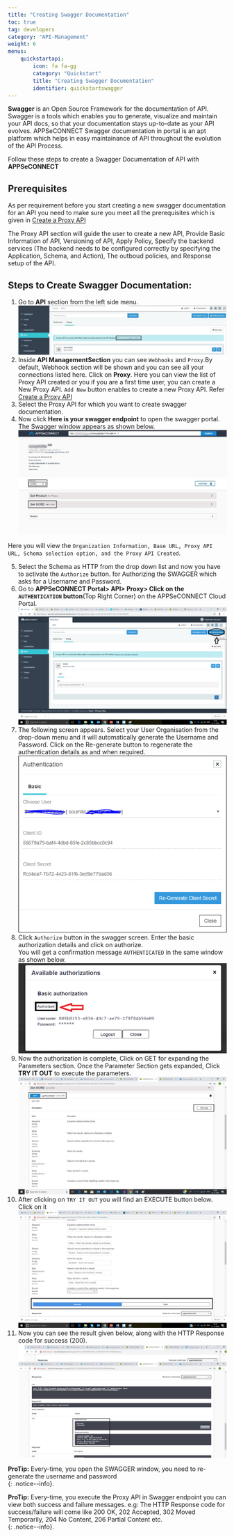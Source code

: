 ```yaml
---
title: "Creating Swagger Documentation"
toc: true
tag: developers
category: "API-Management"
weight: 6
menus: 
    quickstartapi:
        icon: fa fa-gg
        category: "Quickstart"
        title: "Creating Swagger Documentation"
        identifier: quickstartswagger
---
```


**Swagger** is an Open Source Framework for the documentation of API. Swagger is a tools which enables you to generate, visualize and 
maintain your API docs, so that your documentation stays up-to-date as your API evolves. APPSeCONNECT Swagger documentation in portal is an apt platform 
which helps in easy maintainance of API throughout the evolution of the API Process.

Follow these steps to create a Swagger Documentation of API with **APPSeCONNECT**

## Prerequisites

As per requirement before you start creating a new swagger documentation for an API you need to make sure you meet all the 
prerequisites which is given in  [Create a Proxy API](/api-management/steps-to-create-proxy-endpoint/)

The Proxy API section will guide the user to create a new API, Provide Basic Information of API, Versioning of API, Apply Policy, Specify the 
backend services (The backend needs to be configured correctly by specifying the Application, Schema, and Action), The outboud policies,
and Response setup of the API.  

## Steps to Create Swagger Documentation:

1. Go to **API** section from the left side menu.
![api-swagger](/staticfiles/api-management/media/api-swagger.PNG)
2. Inside **API ManagementSection** you can see `Webhooks` and `Proxy`.By default, Webhook section will be
  shown and you can see all your connections listed here. Click on **Proxy**. Here you can view the list of Proxy API created or you if you are a 
  first time user, you can create a New Proxy API. `Add New` button enables to create a new Proxy API. Refer [Create a Proxy API](/api-management/steps-to-create-proxy-endpoint/)
3. Select the Proxy API for which you want to create swagger documentation. 
4. Now click **Here is your swagger endpoint** to open the swagger portal. The Swagger window appears as shown below.  
![swagger-screen](/staticfiles/api-management/media/swagger-screen.png)

Here you will view the `Organization Information, Base URL, Proxy API URL, Schema selection option, and the Proxy API Created`.

5. Select the Schema as HTTP from the drop down list and now you have to activate the `Authorize` button. 
 for Authorizing the SWAGGER which asks for a Username and Password.
6. Go to **APPSeCONNECT Portal> API> Proxy> Click on the `AUTHENTICATION` button**(Top Right Corner) on the APPSeCONNECT Cloud Portal.
![authentication-proxy](/staticfiles/api-management/media/authentication-proxy.png)
7. The following screen appears. Select your User Organisation from the drop-down menu and it will automatically generate the 
 Username and Password. Click on the Re-generate button to regenerate the authentication details as and when required.
![authentication-re-generation](/staticfiles/api-management/media/authentication-re-generation.png)
8. Click `Authorize` button in the swagger screen. Enter the basic authorization details and click on authorize.	
You will get a confirmation message `AUTHENTICATED` in the same window as shown below.
![swagger-authorization](/staticfiles/api-management/media/swagger-authorization.png)
9. Now the authorization is complete, Click on GET for expanding the Parameters section. 
Once the Parameter Section gets expanded,  Click **TRY IT OUT** to execute the parameters.
![swagger-parameter-execution](/staticfiles/api-management/media/swagger-parameter-execution.png)
10.  After clicking on `TRY IT OUT` you will find an EXECUTE button below. Click on it
![execute-button-swagger](/staticfiles/api-management/media/execute-button-swagger.png)  
11.  Now you can see the result given below, along with the HTTP Response code for success (200).
![swagger-response](/staticfiles/api-management/media/swagger-response.png)

**ProTip:** Every-time, you open the SWAGGER window, you need to re-generate the username and password  
{: .notice--info}.


**ProTip:** Every-time, you execute the Proxy API in Swagger endpoint you can view both success and failure messages. 
e.g: The HTTP Response code for success/failure will come like 200 OK, 202 Accepted, 
302 Moved Temporarily, 204 No Content, 206 Partial Content etc.  
{: .notice--info}.